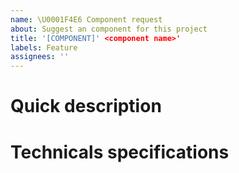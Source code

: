 ```yaml
---
name: \U0001F4E6 Component request
about: Suggest an component for this project
title: '[COMPONENT]' <component name>'
labels: Feature
assignees: ''
---
```


# Quick description

<!-- Please check the component has not already been proposed before send any request for it. -->

<!--  **Component name:** <!-- Give a simple and concise name that most accurately defines the component. -->
<!--  **Preview link:** <!-- Provide a figma or any other interface to explain the UX/UI part of the component. -->
<!--  **Component included (optionnal):** <!-- If the requested component can include other already existing components (without modifications of these) thank you to indicate it. -->

# Technicals specifications

<!-- Provide as much information as possible on the technical specifications (props, emits, behaviour, ...) of the component in order to ensure the end use. -->
